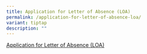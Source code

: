 ```yaml
---
title: Application for Letter of Absence (LOA)
permalink: /application-for-letter-of-absence-loa/
variant: tiptap
description: ""
---
```

<p><a href="/files/Leave_of_Absence__LOA__scheme.pdf" rel="noopener nofollow" target="_blank">Application for Letter of Absence (LOA)</a>
</p>